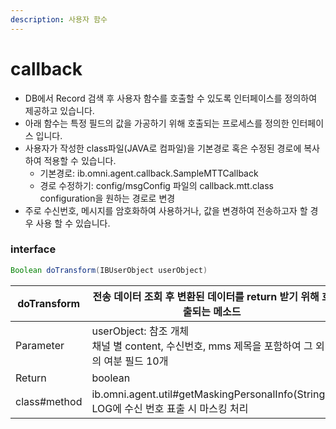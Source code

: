```yaml
---
description: 사용자 함수
---
```


# callback

* DB에서 Record 검색 후 사용자 함수를 호출할 수 있도록 인터페이스를 정의하여 제공하고 있습니다.
* 아래 함수는 특정 필드의 값을 가공하기 위해 호출되는 프로세스를 정의한 인터페이스 입니다.
* 사용자가 작성한 class파일(JAVA로 컴파일)을 기본경로 혹은 수정된 경로에 복사하여 적용할 수 있습니다.
  * 기본경로: ib.omni.agent.callback.SampleMTTCallback
  * 경로 수정하기: config/msgConfig 파일의 callback.mtt.class configuration을 원하는 경로로 변경
* 주로 수신번호, 메시지를 암호화하여 사용하거나, 값을 변경하여 전송하고자 할 경우 사용 할 수 있습니다.

### interface

```java
Boolean doTransform(IBUserObject userObject)
```

<table><thead><tr><th width="155.92761394101876">doTransform</th><th>전송 데이터 조회 후 변환된 데이터를 return 받기 위해 호출되는 메소드</th></tr></thead><tbody><tr><td>Parameter</td><td>userObject: 참조 개체<br>채널 별 content, 수신번호, mms 제목을 포함하여 그 외의 여분 필드 10개</td></tr><tr><td>Return</td><td>boolean</td></tr><tr><td>class#method</td><td>ib.omni.agent.util#getMaskingPersonalInfo(String): LOG에 수신 번호 표출 시 마스킹 처리</td></tr></tbody></table>

